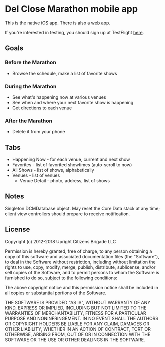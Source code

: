 # Del Close Marathon mobile app

This is the native iOS app. There is also a [web app][1].

If you're interested in testing, you should sign up at TestFlight [here][2].

[1]: http://github.com/ucbtheatre/dcm-mobile
[2]: http://bit.ly/KyI9ZW

## Goals

### Before the Marathon

- Browse the schedule, make a list of favorite shows

### During the Marathon

- See what's happening now at various venues
- See when and where your next favorite show is happening
- Get directions to each venue

### After the Marathon

- Delete it from your phone

## Tabs

- Happening Now - for each venue, current and next show
- Favorites - list of favorited showtimes (auto-scroll to now)
- All Shows - list of shows, alphabetically
- Venues - list of venues
  - Venue Detail - photo, address, list of shows

## Notes

Singleton DCMDatabase object. May reset the Core Data stack at any time; client view controllers should prepare to receive notification.

## License

Copyright (c) 2012-2018 Upright Citizens Brigade LLC

Permission is hereby granted, free of charge, to any person obtaining a copy
of this software and associated documentation files (the "Software"), to deal
in the Software without restriction, including without limitation the rights
to use, copy, modify, merge, publish, distribute, sublicense, and/or sell
copies of the Software, and to permit persons to whom the Software is
furnished to do so, subject to the following conditions:

The above copyright notice and this permission notice shall be included in
all copies or substantial portions of the Software.

THE SOFTWARE IS PROVIDED "AS IS", WITHOUT WARRANTY OF ANY KIND, EXPRESS OR
IMPLIED, INCLUDING BUT NOT LIMITED TO THE WARRANTIES OF MERCHANTABILITY,
FITNESS FOR A PARTICULAR PURPOSE AND NONINFRINGEMENT. IN NO EVENT SHALL THE
AUTHORS OR COPYRIGHT HOLDERS BE LIABLE FOR ANY CLAIM, DAMAGES OR OTHER
LIABILITY, WHETHER IN AN ACTION OF CONTRACT, TORT OR OTHERWISE, ARISING FROM,
OUT OF OR IN CONNECTION WITH THE SOFTWARE OR THE USE OR OTHER DEALINGS IN
THE SOFTWARE.
